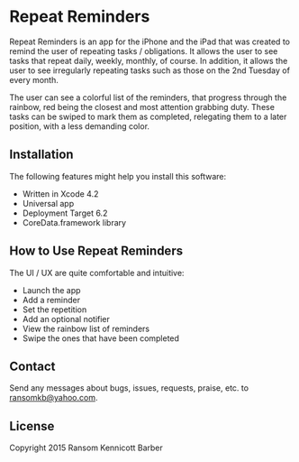 # Repeat Reminders
Repeat Reminders is an app for the iPhone and the iPad that was created to remind the user of repeating tasks / obligations. It allows the user to see tasks that repeat daily, weekly, monthly, of course. In addition, it allows the user to see irregularly repeating tasks such as those on the 2nd Tuesday of every month. 

The user can see a colorful list of the reminders, that progress through the rainbow, red being the closest and most attention grabbing duty. These tasks can be swiped to mark them as completed, relegating them to a later position, with a less demanding color.

## Installation
The following features might help you install this software:
- Written in Xcode 4.2
- Universal app
- Deployment Target 6.2
- CoreData.framework library

## How to Use Repeat Reminders
The UI / UX are quite comfortable and intuitive:
- Launch the app
- Add a reminder
- Set the repetition
- Add an optional notifier
- View the rainbow list of reminders
- Swipe the ones that have been completed

## Contact 
Send any messages about bugs, issues, requests, praise, etc. to ransomkb@yahoo.com.

## License
Copyright 2015 Ransom Kennicott Barber
